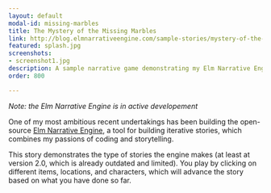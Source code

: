 ```yaml
---
layout: default
modal-id: missing-marbles
title: The Mystery of the Missing Marbles
link: http://blog.elmnarrativeengine.com/sample-stories/mystery-of-the-missing-marbles/
featured: splash.jpg
screenshots:
- screenshot1.jpg
description: A sample narrative game demonstrating my Elm Narrative Engine
order: 800

---
```


*Note: the Elm Narrative Engine is in active developement*

One of my most ambitious recent undertakings has been building the open-source [Elm Narrative Engine](http://elmnarrativeengine.com/), a tool for building iterative stories, which combines my passions of coding and storytelling.

This story demonstrates the type of stories the engine makes (at least at version 2.0, which is already outdated and limited).  You play by clicking on different items, locations, and characters, which will advance the story based on what you have done so far.
